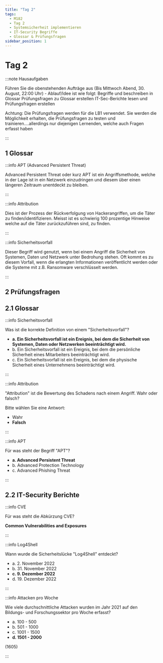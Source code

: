 ```yaml
---
title: "Tag 2"
tags:
  - M182
  - Tag 2
  - Systemsicherheit implementieren
  - IT-Security Begriffe
  - Glossar & Prüfungsfragen
sidebar_position: 1
---
```


# Tag 2

:::note Hausaufgaben

Führen Sie die obenstehenden Aufträge aus (Bis Mittwoch Abend, 30. August, 22:00 Uhr) - Ablauf/Idee ist wie folgt: Begriffe und beschreiben in Glossar Prüfungsfragen zu Glossar erstellen IT-Sec-Berichte lesen und Prüfungsfragen erstellen

Achtung: Die Prüfungsfragen werden für die LB1 verwendet. Sie werden die Möglichkeit erhalten, die Prüfungsfragen zu testen und trainieren....allerdings nur diejenigen Lernenden, welche auch Fragen erfasst haben

:::

## 1 Glossar

:::info APT (Advanced Persistent Threat)

Advanced Persistent Threat oder kurz APT ist ein Angriffsmethode, welche in der Lage ist in ein Netzwerk einzudringen und diesem über einen längeren Zeitraum unentdeckt zu bleiben.

:::

:::info Attribution

Dies ist der Prozess der Rückverfolgung von Hackerangriffen, um die Täter zu finden/identifizieren. Meisst ist es schwierig 100 prozentige Hinweise welche auf die Täter zurückzuführen sind, zu finden.

:::

:::info Sicherheitsvorfall

Dieser Begriff wird genutzt, wenn bei einem Angriff die Sicherheit von Systemen, Daten und Netzwerk unter Bedrohung stehen. Oft kommt es zu diesem Vorfall, wenn die erlangten Informationen veröffentlicht werden oder die Systeme mit z.B. Ransomware verschlüsselt werden.

:::

## 2 Prüfungsfragen

## 2.1 Glossar

:::info Sicherheitsvorfall

Was ist die korrekte Definition von einem "Sicherheitsvorfall"?

- **a. Ein Sicherheitsvorfall ist ein Ereignis, bei dem die Sicherheit von Systemen, Daten oder Netzwerken beeinträchtigt wird.**
- b. Ein Sicherheitsvorfall ist ein Ereignis, bei dem die persönliche Sicherheit eines Mitarbeiters beeinträchtigt wird.
- c. Ein Sicherheitsvorfall ist ein Ereignis, bei dem die physische Sicherheit eines Unternehmens beeinträchtigt wird.

:::

:::info Attribution

"Attribution" ist die Bewertung des Schadens nach einem Angriff. Wahr oder falsch?

Bitte wählen Sie eine Antwort:

- Wahr
- **Falsch**

:::

:::info APT

Für was steht der Begriff "APT"?

- **a. Advanced Persistent Threat**
- b. Advanced Protection Technology
- c. Advanced Phishing Threat

:::

## 2.2 IT-Security Berichte

:::info CVE

Für was steht die Abkürzung CVE?

**Common Vulnerabilities and Exposures**

:::

:::info Log4Shell

Wann wurde die Sicherheitslücke "Log4Shell" entdeckt?

- a. 2. November 2022
- b. 31. November 2022
- **c. 9. Dezember 2022**
- d. 19. Dezember 2022

:::

:::info Attacken pro Woche

Wie viele durchschnittliche Attacken wurden im Jahr 2021 auf den Bildungs- und Forschungssektor pro Woche erfasst?

- a. 100 - 500
- b. 501 - 1000
- c. 1001 - 1500
- **d. 1501 - 2000**

(1605)

:::
